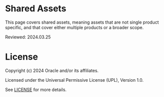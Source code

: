 # Shared Assets

This page covers shared assets, meaning assets that are not single product specific, and that cover either multiple products or a broader scope.

Reviewed: 2024.03.25


# License

Copyright (c) 2024 Oracle and/or its affiliates.

Licensed under the Universal Permissive License (UPL), Version 1.0.

See [LICENSE](https://github.com/oracle-devrel/technology-engineering/blob/main/LICENSE) for more details.

